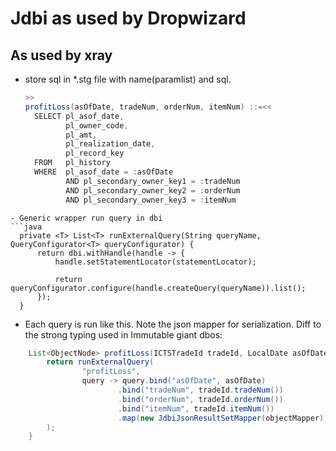 # Jdbi as used by Dropwizard

## As used by xray
- store sql in *.stg file with name(paramlist) and sql.
  ```java
  >>
  profitLoss(asOfDate, tradeNum, orderNum, itemNum) ::=<<
    SELECT pl_asof_date,
           pl_owner_code,
           pl_amt,
           pl_realization_date,
           pl_record_key
    FROM   pl_history
    WHERE  pl_asof_date = :asOfDate
           AND pl_secondary_owner_key1 = :tradeNum
           AND pl_secondary_owner_key2 = :orderNum
           AND pl_secondary_owner_key3 = :itemNum
>>
  ``` 
- Generic wrapper run query in dbi
```java
    private <T> List<T> runExternalQuery(String queryName, QueryConfigurator<T> queryConfigurator) {
        return dbi.withHandle(handle -> {
            handle.setStatementLocator(statementLocator);

            return queryConfigurator.configure(handle.createQuery(queryName)).list();
        });
    }
```
- Each query is run like this. 
  Note the json mapper for serialization. Diff to the strong typing used in Immutable giant dbos:
```java
    List<ObjectNode> profitLoss(ICTSTradeId tradeId, LocalDate asOfDate) {
        return runExternalQuery(
                "profitLoss",
                query -> query.bind("asOfDate", asOfDate)
                        .bind("tradeNum", tradeId.tradeNum())
                        .bind("orderNum", tradeId.orderNum())
                        .bind("itemNum", tradeId.itemNum())
                        .map(new JdbiJsonResultSetMapper(objectMapper))
        );
    }
```
